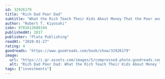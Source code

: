 ```yaml
---
id: 32926179
title: "Rich Dad Poor Dad"
subtitle: "What the Rich Teach Their Kids About Money That the Poor and Middle Class Do Not!"
author: "Robert T. Kiyosaki"
isbn: 9781612680194
publishedAt: 2017
publisher: "Plata Publishing"
readAt: "2020-01-27"
rating: 4
goodreads: "https://www.goodreads.com/book/show/32926179"
image:
  url: "https://i.gr-assets.com/images/S/compressed.photo.goodreads.com/books/1514686549l/32926179._SY475_.jpg"
  alt: "Rich Dad Poor Dad: What the Rich Teach Their Kids About Money That the Poor and Middle Class Do Not!"
tags: ["investments"]
---
```

